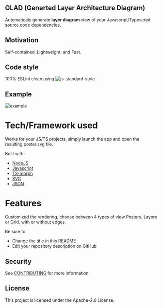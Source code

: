## GLAD (Generted Layer Architecture Diagram)

Automaticaly generate **layer diagram** view of your Javascript/Typescript source code dependencies.

## Motivation

Self-contained, Lightweight, and Fast.

## Code style

100% ESLint clean
using ![js-standard-style](https://img.shields.io/badge/code%20style-standard-brightgreen.svg?style=flat)

## Example

![example](poster.svg)

# Tech/Framework used

Works for your JS/TS projects, simply launch the app and open the resulting poster.svg file.

Built with:

- [NodeJS](https://electron.atom.io)
- [Javascript](https://en.wikipedia.org/wiki/JavaScript)
- [TS-morph](https://ts-morph.com/)
- [SVG](https://en.wikipedia.org/wiki/Scalable_Vector_Graphics)
- [JSON](https://en.wikipedia.org/wiki/JSON)

# Features

Customized the rendering, choose between 4 types of view Posters, Layers or Grid, with or without edges.


Be sure to:

* Change the title in this README
* Edit your repository description on GitHub

## Security

See [CONTRIBUTING](CONTRIBUTING.md#security-issue-notifications) for more information.

## License

This project is licensed under the Apache-2.0 License.

